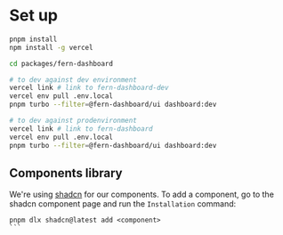 # Set up

```bash
pnpm install
npm install -g vercel

cd packages/fern-dashboard

# to dev against dev environment
vercel link # link to fern-dashboard-dev
vercel env pull .env.local
pnpm turbo --filter=@fern-dashboard/ui dashboard:dev

# to dev against prodenvironment
vercel link # link to fern-dashboard
vercel env pull .env.local
pnpm turbo --filter=@fern-dashboard/ui dashboard:dev
```

## Components library

We're using [shadcn](https://ui.shadcn.com/) for our components. To add a
component, go to the shadcn component page and run the `Installation` command:

````
pnpm dlx shadcn@latest add <component>
```
````
